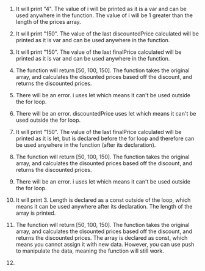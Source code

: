 1. It will print "4". The value of i will be printed as it is a var and can be used anywhere in the function. The value of i will be 1 greater than the length of the prices array.
2. It will print "150". The value of the last discountedPrice calculated will be printed as it is var and can be used anywhere in the function.
3. It will print "150". The value of the last finalPrice calculated will be printed as it is var and can be used anywhere in the function.
4. The function will return [50, 100, 150]. The function takes the original array, and calculates the disounted prices based off the discount, and returns the discounted prices.

5. There will be an error. i uses let which means it can't be used outside the for loop.
6. There will be an error. discountedPrice uses let which means it can't be used outside the for loop.
7. It will print "150". The value of the last finalPrice calculated will be printed as it is let, but is declared before the for loop and therefore can be used anywhere in the function (after its declaration).
8. The function will return [50, 100, 150]. The function takes the original array, and calculates the disounted prices based off the discount, and returns the discounted prices.

9. There will be an error. i uses let which means it can't be used outside the for loop.
10. It will print 3. Length is declared as a const outside of the loop, which means it can be used anywhere after its declaration. The length of the array is printed.
11. The function will return [50, 100, 150]. The function takes the original array, and calculates the disounted prices based off the discount, and returns the discounted prices. The array is declared as const, which means you cannot assign it with new data. However, you can use push to manipulate the data, meaning the function will still work.

12. 
